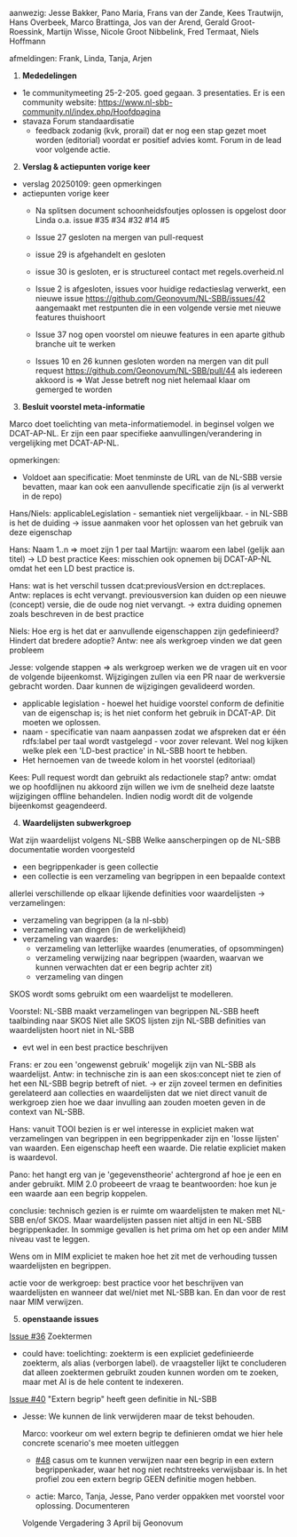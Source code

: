 aanwezig: Jesse Bakker, Pano Maria, Frans van der Zande, Kees Trautwijn, Hans Overbeek, Marco Brattinga, Jos van der Arend, Gerald Groot-Roessink, Martijn Wisse, Nicole Groot Nibbelink, Fred Termaat, Niels Hoffmann

afmeldingen: Frank, Linda, Tanja, Arjen

1. __Mededelingen__
- 1e communitymeeting 25-2-205. goed gegaan. 3 presentaties.
Er is een community website: https://www.nl-sbb-community.nl/index.php/Hoofdpagina
- stavaza Forum standaardisatie
    - feedback zodanig (kvk, prorail) dat er nog een stap gezet moet worden (editorial) voordat er positief advies komt. Forum in de lead voor volgende actie.


2. __Verslag & actiepunten vorige keer__
- verslag 20250109: geen opmerkingen
- actiepunten vorige keer
    - Na splitsen document schoonheidsfoutjes oplossen is opgelost door Linda o.a. issue #35 #34 #32 #14 #5
    - Issue 27 gesloten na mergen van pull-request
    - issue 29 is afgehandelt en gesloten
    - issue 30 is gesloten, er is structureel contact met regels.overheid.nl
    - Issue 2 is afgesloten, issues voor huidige redactieslag verwerkt, een nieuwe issue https://github.com/Geonovum/NL-SBB/issues/42 aangemaakt met restpunten die in een volgende versie met nieuwe features thuishoort

    - Issue 37 nog open voorstel om nieuwe features in een aparte github branche uit te werken

    - Issues 10 en 26 kunnen gesloten worden na mergen van dit pull request https://github.com/Geonovum/NL-SBB/pull/44 als iedereen akkoord is
    => Wat Jesse betreft nog niet helemaal klaar om gemerged te worden


3. __Besluit voorstel meta-informatie__

Marco doet toelichting van meta-informatiemodel.
in beginsel volgen we DCAT-AP-NL. Er zijn een paar specifieke aanvullingen/verandering in vergelijking met DCAT-AP-NL.

opmerkingen:
- Voldoet aan specificatie: Moet tenminste de URL van de NL-SBB versie bevatten, maar kan ook een aanvullende specificatie zijn (is al verwerkt in de repo)

Hans/Niels: applicableLegislation - semantiek niet vergelijkbaar. 
    - in NL-SBB is het de duiding 
    -> issue aanmaken voor het oplossen van het gebruik van deze eigenschap

Hans: Naam 1..n => moet zijn 1 per taal 
Martijn: waarom een label (gelijk aan titel) -> LD best practice
Kees: misschien ook opnemen bij DCAT-AP-NL omdat het een LD best practice is.

Hans: wat is het verschil tussen dcat:previousVersion en dct:replaces. 
    Antw: replaces is echt vervangt. previousversion kan duiden op een nieuwe (concept) versie, die de oude nog niet vervangt.
    -> extra duiding opnemen zoals beschreven in de best practice

Niels: Hoe erg is het dat er aanvullende eigenschappen zijn gedefinieerd?
    Hindert dat bredere adoptie?
Antw: nee als werkgroep vinden we dat geen probleem

Jesse: volgende stappen => als werkgroep werken we de vragen uit en voor de volgende bijeenkomst. Wijzigingen zullen via een PR naar de werkversie gebracht worden. Daar kunnen de wijzigingen gevalideerd worden.
- applicable legislation - hoewel het huidige voorstel conform de definitie van de eigenschap is; is het niet conform het gebruik in DCAT-AP. Dit moeten we oplossen.
- naam - specificatie van naam aanpassen zodat we afspreken dat er één rdfs:label per taal wordt vastgelegd - voor zover relevant. Wel nog kijken welke plek een 'LD-best practice' in NL-SBB hoort te hebben.
- Het hernoemen van de tweede kolom in het voorstel (editoriaal)

Kees: Pull request wordt dan gebruikt als redactionele stap?
antw: omdat we op hoofdlijnen nu akkoord zijn willen we ivm de snelheid deze laatste wijzigingen offline behandelen. Indien nodig wordt dit de volgende bijeenkomst geagendeerd. 

4. __Waardelijsten subwerkgroep__

Wat zijn waardelijst volgens NL-SBB
Welke aanscherpingen op de NL-SBB documentatie worden voorgesteld

- een begrippenkader is geen collectie
- een collectie is een verzameling van begrippen in een bepaalde context

allerlei verschillende op elkaar lijkende definities voor waardelijsten
-> verzamelingen:
- verzameling van begrippen (a la nl-sbb)
- verzameling van dingen (in de werkelijkheid)
- verzameling van waardes:
    - verzameling van letterlijke waardes (enumeraties, of opsommingen)
    - verzameling verwijzing naar begrippen (waarden, waarvan we kunnen verwachten dat er een begrip achter zit)
    - verzameling van dingen

SKOS wordt soms gebruikt om een waardelijst te modelleren.

Voorstel:
NL-SBB maakt verzamelingen van begrippen
NL-SBB heeft taalbinding naar SKOS
Niet alle SKOS lijsten zijn NL-SBB
definities van waardelijsten hoort niet in NL-SBB
- evt wel in een best practice beschrijven

Frans: er zou een 'ongewenst gebruik' mogelijk zijn van NL-SBB als waardelijst.
Antw: in technische zin is aan een skos:concept niet te zien of het een NL-SBB begrip betreft of niet.
-> er zijn zoveel termen en definities gerelateerd aan collecties en waardelijsten dat we niet direct vanuit de werkgroep zien hoe we daar invulling aan zouden moeten geven in de context van NL-SBB.

Hans: vanuit TOOI bezien is er wel interesse in expliciet maken wat verzamelingen van begrippen in een begrippenkader zijn en 'losse lijsten' van waarden. 
Een eigenschap heeft een waarde. Die relatie expliciet maken is waardevol.

Pano: het hangt erg van je 'gegevenstheorie' achtergrond af hoe je een en ander gebruikt. MIM 2.0 probeeert de vraag te beantwoorden: hoe kun je een waarde aan een begrip koppelen.

conclusie: technisch gezien is er ruimte om waardelijsten te maken met NL-SBB en/of SKOS. Maar waardelijsten passen niet altijd in een NL-SBB begrippenkader. In sommige gevallen is het prima om het op een ander MIM niveau vast te leggen.

Wens om in MIM expliciet te maken hoe het zit met de verhouding tussen waardelijsten en begrippen. 

actie voor de werkgroep: best practice voor het beschrijven van waardelijsten en wanneer dat wel/niet met NL-SBB kan. En dan voor de rest naar MIM verwijzen.

5. __openstaande issues__

[Issue #36](https://github.com/Geonovum/NL-SBB/issues/36) Zoektermen
- could have: toelichting: zoekterm is een expliciet gedefinieerde zoekterm, als alias (verborgen label). de vraagsteller lijkt te concluderen dat alleen zoektermen gebruikt zouden kunnen worden om te zoeken, maar met AI is de hele content te indexeren.

[Issue #40](https://github.com/Geonovum/NL-SBB/issues/40) "Extern begrip" heeft geen definitie in NL-SBB
- Jesse: We kunnen de link verwijderen maar de tekst behouden.

    Marco: voorkeur om wel extern begrip te definieren omdat we hier hele concrete scenario's mee moeten uitleggen
    - [#48](https://github.com/Geonovum/NL-SBB/issues/48) casus om te kunnen verwijzen naar een begrip in een extern begrippenkader, waar het nog niet rechtstreeks verwijsbaar is. 
    In het profiel zou een extern begrip GEEN definitie mogen hebben.

    - actie: Marco, Tanja, Jesse, Pano verder oppakken met voorstel voor oplossing. Documenteren 

    Volgende Vergadering 3 April bij Geonovum
